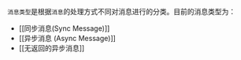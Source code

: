`消息类型`是根据`消息`的处理方式不同对消息进行的分类。目前的消息类型为： 
 - [[同步消息(Sync Message)]]
 - [[异步消息 (Async Message)]]
 - [[无返回的异步消息]]